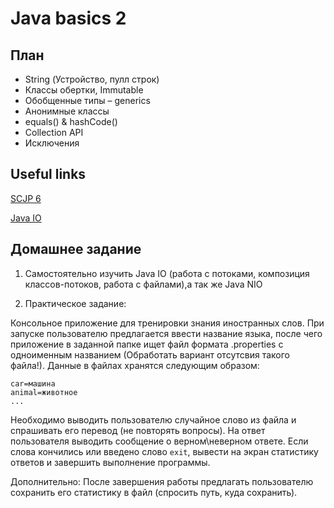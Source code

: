 # Java basics 2

## План

* String (Устройство, пулл строк)
* Классы обертки, Immutable
* Обобщенные типы – generics
* Анонимные классы
* equals() & hashCode()
* Collection API
* Исключения 

## Useful links
[SCJP 6](http://firozstar.tripod.com/_darksiderg.pdf)

[Java IO](https://docs.oracle.com/javase/7/docs/api/java/io/package-summary.html)

## Домашнее задание

1) Самостоятельно изучить Java IO (работа с потоками, композиция классов-потоков, работа с файлами),а так же Java NIO

2) Практическое задание:

Консольное приложение для тренировки знания иностранных слов. При запуске пользователю предлагается ввести название языка,
после чего приложение в заданной папке ищет файл формата .properties с одноименным названием (Обработать вариант отсутсвия такого файла!).
Данные в файлах хранятся следующим образом:
```
car=машина
animal=животное
...
```
Необходимо выводить пользователю случайное слово из файла и спрашивать его перевод (не повторять вопросы). На ответ пользователя выводить сообщение о верном\неверном ответе.
Если слова кончились или введено слово `exit`, вывести на экран статистику ответов и завершить выполнение программы.

Дополнительно:
После завершения работы предлагать пользователю сохранить его статистику в файл (спросить путь, куда сохранить).
